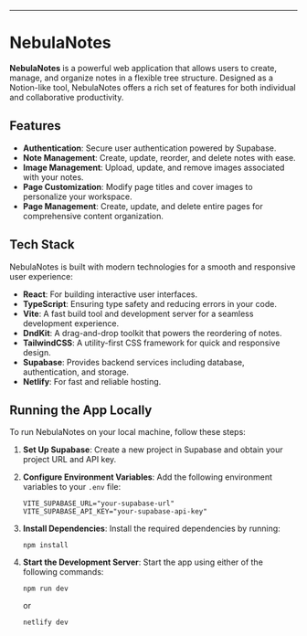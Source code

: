 ---

# NebulaNotes

**NebulaNotes** is a powerful web application that allows users to create, manage, and organize notes in a flexible tree structure. Designed as a Notion-like tool, NebulaNotes offers a rich set of features for both individual and collaborative productivity.

## Features

- **Authentication**: Secure user authentication powered by Supabase.
- **Note Management**: Create, update, reorder, and delete notes with ease.
- **Image Management**: Upload, update, and remove images associated with your notes.
- **Page Customization**: Modify page titles and cover images to personalize your workspace.
- **Page Management**: Create, update, and delete entire pages for comprehensive content organization.

## Tech Stack

NebulaNotes is built with modern technologies for a smooth and responsive user experience:

- **React**: For building interactive user interfaces.
- **TypeScript**: Ensuring type safety and reducing errors in your code.
- **Vite**: A fast build tool and development server for a seamless development experience.
- **DndKit**: A drag-and-drop toolkit that powers the reordering of notes.
- **TailwindCSS**: A utility-first CSS framework for quick and responsive design.
- **Supabase**: Provides backend services including database, authentication, and storage.
- **Netlify**: For fast and reliable hosting.

## Running the App Locally

To run NebulaNotes on your local machine, follow these steps:

1. **Set Up Supabase**: Create a new project in Supabase and obtain your project URL and API key.

2. **Configure Environment Variables**: Add the following environment variables to your `.env` file:

   ```
   VITE_SUPABASE_URL="your-supabase-url"
   VITE_SUPABASE_API_KEY="your-supabase-api-key"
   ```

3. **Install Dependencies**: Install the required dependencies by running:

   ```
   npm install
   ```

4. **Start the Development Server**: Start the app using either of the following commands:

   ```
   npm run dev
   ```

   or

   ```
   netlify dev
   ```
